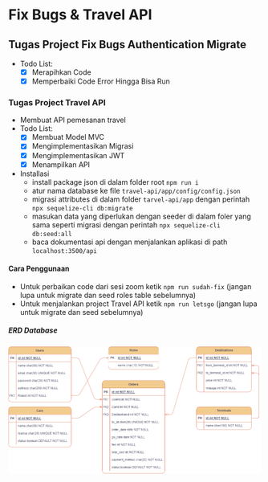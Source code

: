 # Fix Bugs & Travel API
## Tugas Project Fix Bugs Authentication Migrate
- Todo List:
  - [x] Merapihkan Code
  - [x] Memperbaiki Code Error Hingga Bisa Run
### Tugas Project Travel API
- Membuat API pemesanan travel
- Todo List:
  - [x] Membuat Model MVC
  - [x] Mengimplementasikan Migrasi
  - [x] Mengimplementasikan JWT
  - [x] Menampilkan API
- Installasi
  - install package json di dalam folder root `npm run i`
  - atur nama database ke file `travel-api/app/config/config.json`
  - migrasi attributes di dalam folder `tarvel-api/app` dengan perintah `npx sequelize-cli db:migrate`
  - masukan data yang diperlukan dengan seeder di dalam foler yang sama seperti migrasi dengan perintah `npx sequelize-cli db:seed:all`
  - baca dokumentasi api dengan menjalankan aplikasi di path `localhost:3500/api`

#### Cara Penggunaan
- Untuk perbaikan code dari sesi zoom ketik `npm run sudah-fix` (jangan lupa untuk migrate dan seed roles table sebelumnya)
- Untuk menjalankan project Travel API ketik `npm run letsgo` (jangan lupa untuk migrate dan seed sebelumnya)

##### ERD Database
<img align="center" src="db_travel.drawio.png" />

